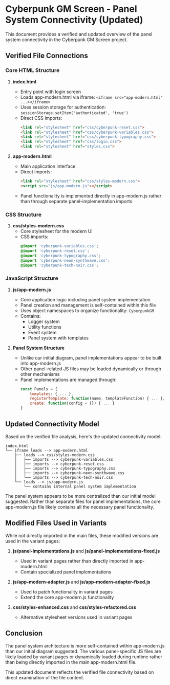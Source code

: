 # Cyberpunk GM Screen - Panel System Connectivity (Updated)

This document provides a verified and updated overview of the panel system connectivity in the Cyberpunk GM Screen project.

## Verified File Connections

### Core HTML Structure
1. **index.html**
   - Entry point with login screen
   - Loads app-modern.html via iframe: `<iframe src="app-modern.html" ...></iframe>`
   - Uses session storage for authentication: `sessionStorage.setItem('authenticated', 'true')`
   - Direct CSS imports:
     ```html
     <link rel="stylesheet" href="css/cyberpunk-reset.css">
     <link rel="stylesheet" href="css/cyberpunk-variables.css">
     <link rel="stylesheet" href="css/cyberpunk-typography.css">
     <link rel="stylesheet" href="css/login.css">
     <link rel="stylesheet" href="styles.css">
     ```

2. **app-modern.html**
   - Main application interface
   - Direct imports:
     ```html
     <link rel="stylesheet" href="css/styles-modern.css">
     <script src="js/app-modern.js"></script>
     ```
   - Panel functionality is implemented directly in app-modern.js rather than through separate panel-implementation imports

### CSS Structure
1. **css/styles-modern.css**
   - Core stylesheet for the modern UI
   - CSS imports:
     ```css
     @import 'cyberpunk-variables.css';
     @import 'cyberpunk-reset.css';
     @import 'cyberpunk-typography.css';
     @import 'cyberpunk-neon-synthwave.css';
     @import 'cyberpunk-tech-noir.css';
     ```

### JavaScript Structure
1. **js/app-modern.js**
   - Core application logic including panel system implementation
   - Panel creation and management is self-contained within this file
   - Uses object namespaces to organize functionality: `CyberpunkGM`
   - Contains:
     - Logger system 
     - Utility functions
     - Event system
     - Panel system with templates

2. **Panel System Structure**
   - Unlike our initial diagram, panel implementations appear to be built into app-modern.js
   - Other panel-related JS files may be loaded dynamically or through other mechanisms
   - Panel implementations are managed through:
     ```javascript
     const Panels = {
         templates: { ... },
         registerTemplate: function(name, templateFunction) { ... },
         create: function(config = {}) { ... }
     }
     ```

## Updated Connectivity Model

Based on the verified file analysis, here's the updated connectivity model:

```
index.html
└── iframe loads --> app-modern.html
    ├── loads --> css/styles-modern.css
    │   ├── imports --> cyberpunk-variables.css
    │   ├── imports --> cyberpunk-reset.css
    │   ├── imports --> cyberpunk-typography.css
    │   ├── imports --> cyberpunk-neon-synthwave.css
    │   └── imports --> cyberpunk-tech-noir.css
    └── loads --> js/app-modern.js
        └── contains internal panel system implementation
```

The panel system appears to be more centralized than our initial model suggested. Rather than separate files for panel implementations, the core app-modern.js file likely contains all the necessary panel functionality.

## Modified Files Used in Variants

While not directly imported in the main files, these modified versions are used in the variant pages:

1. **js/panel-implementations.js** and **js/panel-implementations-fixed.js**
   - Used in variant pages rather than directly imported in app-modern.html
   - Contain specialized panel implementations

2. **js/app-modern-adapter.js** and **js/app-modern-adapter-fixed.js**
   - Used to patch functionality in variant pages
   - Extend the core app-modern.js functionality

3. **css/styles-enhanced.css** and **css/styles-refactored.css**
   - Alternative stylesheet versions used in variant pages

## Conclusion

The panel system architecture is more self-contained within app-modern.js than our initial diagram suggested. The various panel-specific JS files are likely loaded by variant pages or dynamically loaded during runtime rather than being directly imported in the main app-modern.html file.

This updated document reflects the verified file connectivity based on direct examination of the file content.
